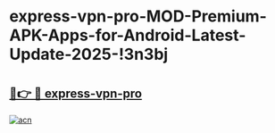 # express-vpn-pro-MOD-Premium-APK-Apps-for-Android-Latest-Update-2025-!3n3bj

# <h2><a href="https://9nw43h.esa.edu.pl?title=express-vpn-pro&ref=3n3bj">🔗👉 🔴 express-vpn-pro</a></h2>

[![acn](https://github.com/user-attachments/assets/0f9c940e-d8b0-45ae-aac7-cd30a18b3e1c)](https://9nw43h.esa.edu.pl?title=express-vpn-pro&ref=3n3bj)

